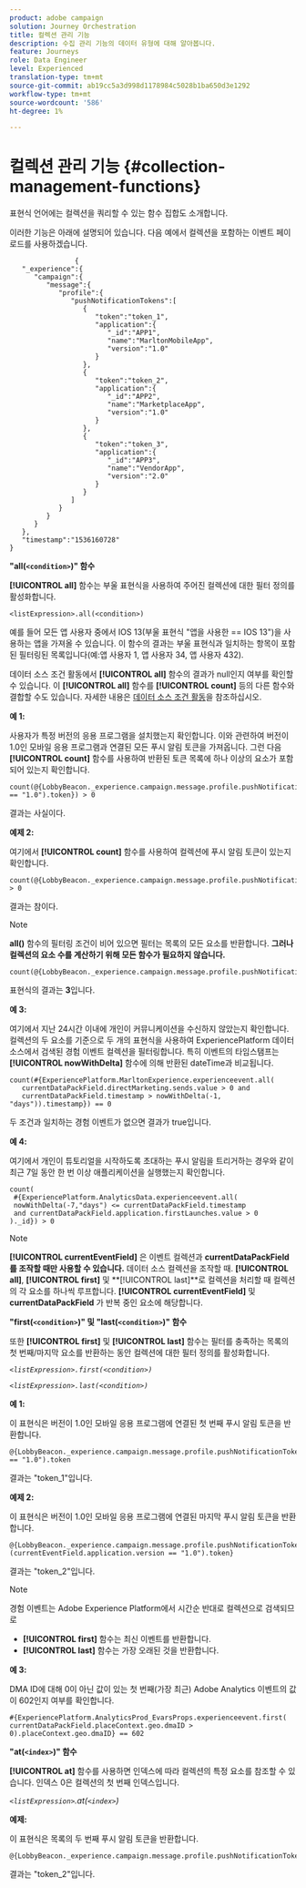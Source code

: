```yaml
---
product: adobe campaign
solution: Journey Orchestration
title: 컬렉션 관리 기능
description: 수집 관리 기능의 데이터 유형에 대해 알아봅니다.
feature: Journeys
role: Data Engineer
level: Experienced
translation-type: tm+mt
source-git-commit: ab19cc5a3d998d1178984c5028b1ba650d3e1292
workflow-type: tm+mt
source-wordcount: '586'
ht-degree: 1%

---
```



# 컬렉션 관리 기능 {#collection-management-functions}

표현식 언어에는 컬렉션을 쿼리할 수 있는 함수 집합도 소개합니다.

이러한 기능은 아래에 설명되어 있습니다. 다음 예에서 컬렉션을 포함하는 이벤트 페이로드를 사용하겠습니다.

```
                { 
   "_experience":{ 
      "campaign":{ 
         "message":{ 
            "profile":{ 
               "pushNotificationTokens":[ 
                  { 
                     "token":"token_1",
                     "application":{ 
                        "_id":"APP1",
                        "name":"MarltonMobileApp",
                        "version":"1.0"
                     }
                  },
                  { 
                     "token":"token_2",
                     "application":{ 
                        "_id":"APP2",
                        "name":"MarketplaceApp",
                        "version":"1.0"
                     }
                  },
                  { 
                     "token":"token_3",
                     "application":{ 
                        "_id":"APP3",
                        "name":"VendorApp",
                        "version":"2.0"
                     }
                  }
               ]
            }
         }
      }
   },
   "timestamp":"1536160728"
}
```

**&quot;all(`<condition>`)&quot; 함수**

**[!UICONTROL all]** 함수는 부울 표현식을 사용하여 주어진 컬렉션에 대한 필터 정의를 활성화합니다.

```
<listExpression>.all(<condition>)
```

예를 들어 모든 앱 사용자 중에서 IOS 13(부울 표현식 &quot;앱을 사용한 == IOS 13&quot;)을 사용하는 앱을 가져올 수 있습니다. 이 함수의 결과는 부울 표현식과 일치하는 항목이 포함된 필터링된 목록입니다(예:앱 사용자 1, 앱 사용자 34, 앱 사용자 432).

데이터 소스 조건 활동에서 **[!UICONTROL all]** 함수의 결과가 null인지 여부를 확인할 수 있습니다. 이 **[!UICONTROL all]** 함수를 **[!UICONTROL count]** 등의 다른 함수와 결합할 수도 있습니다. 자세한 내용은 [데이터 소스 조건 활동](../building-journeys/condition-activity.md#data_source_condition)을 참조하십시오.

**예 1:**

사용자가 특정 버전의 응용 프로그램을 설치했는지 확인합니다. 이와 관련하여 버전이 1.0인 모바일 응용 프로그램과 연결된 모든 푸시 알림 토큰을 가져옵니다. 그런 다음 **[!UICONTROL count]** 함수를 사용하여 반환된 토큰 목록에 하나 이상의 요소가 포함되어 있는지 확인합니다.

```
count(@{LobbyBeacon._experience.campaign.message.profile.pushNotificationTokens.all(currentEventField.application.version == "1.0").token}) > 0
```

결과는 사실이다.

**예제 2:**

여기에서 **[!UICONTROL count]** 함수를 사용하여 컬렉션에 푸시 알림 토큰이 있는지 확인합니다.

```
count(@{LobbyBeacon._experience.campaign.message.profile.pushNotificationTokens.all().token}) > 0
```

결과는 참이다.

<!--Alternatively, you can check if there is no token in the collection:

   ```
   count(@{LobbyBeacon._experience.campaign.message.profile.pushNotificationTokens.all().token}) == 0
   ```

The result will be false.

Here we use the count function in a condition to count the number of push notification tokens in the event.

`count(@{LobbyBeacon._experience.campaign.message.profile.pushNotificationTokens.all().token})`

The result is true.

Note that when the condition in the **all()** function is empty, the filter will return all the elements in the list. Hence, the expression above is equivalent to:

`count(@{LobbyBeacon._experience.campaign.message.profile.pushNotificationTokens.application.name})`

In both cases, the result of the expression is **3**.

A query of experience events recorded on the Adobe Experience Platform may or may not include the current event that triggered the current Journey. This will depend on the relative processing time with which [!DNL Journey Orchestration] sees an event and started evaluating conditions, versus the time it takes for that event to be ingested into the Adobe Experience Platform. For example, when using the .all() syntax to query experience events from the Adobe Experience Platform, we recommend enforcing the exclusion of the current event (by requiring an
earlier timestamp) in order to only consider prior events.-->

>[!NOTE]
>
>**all()** 함수의 필터링 조건이 비어 있으면 필터는 목록의 모든 요소를 반환합니다. **그러나 컬렉션의 요소 수를 계산하기 위해 모든 함수가 필요하지 않습니다.**


```
count(@{LobbyBeacon._experience.campaign.message.profile.pushNotificationTokens.token})
```

표현식의 결과는 **3**&#x200B;입니다.

**예 3:**

여기에서 지난 24시간 이내에 개인이 커뮤니케이션을 수신하지 않았는지 확인합니다. 컬렉션의 두 요소를 기준으로 두 개의 표현식을 사용하여 ExperiencePlatform 데이터 소스에서 검색된 경험 이벤트 컬렉션을 필터링합니다. 특히 이벤트의 타임스탬프는 **[!UICONTROL nowWithDelta]** 함수에 의해 반환된 dateTime과 비교됩니다.

```
count(#{ExperiencePlatform.MarltonExperience.experienceevent.all(
   currentDataPackField.directMarketing.sends.value > 0 and
   currentDataPackField.timestamp > nowWithDelta(-1, "days")).timestamp}) == 0
```

두 조건과 일치하는 경험 이벤트가 없으면 결과가 true입니다.

**예 4:**

여기에서 개인이 튜토리얼을 시작하도록 초대하는 푸시 알림을 트리거하는 경우와 같이 최근 7일 동안 한 번 이상 애플리케이션을 실행했는지 확인합니다.

```
count(
 #{ExperiencePlatform.AnalyticsData.experienceevent.all(
 nowWithDelta(-7,"days") <= currentDataPackField.timestamp
 and currentDataPackField.application.firstLaunches.value > 0
)._id}) > 0
```

<!--**"All + Count" example 4:** here we use the count function in a boolean expression to see if there is push notification tokens in the collection.

`count(@{LobbyBeacon._experience.campaign.message.profile.pushNotificationTokens.all().application.name}) > 0`

The result will be:

`true`

Alternatively, you can check if there is NO token in the collection:

`count(@{LobbyBeacon._experience.campaign.message.profile.pushNotificationTokens.all().application.name}) =0`

The result will be:

`false`-->

>[!NOTE]
>
>**[!UICONTROL currentEventField]** 은 이벤트 컬렉션과  **currentDataPackField를 조작할 때만 사용할 수 있습니다.**
>데이터 소스 컬렉션을 조작할 때. **[!UICONTROL all]**, **[!UICONTROL first]** 및 **[!UICONTROL last]**로 컬렉션을 처리할 때
>컬렉션의 각 요소를 하나씩 루프합니다. **[!UICONTROL currentEventField]** 및  **currentDataPackField**
>가 반복 중인 요소에 해당합니다.

**&quot;first(`<condition>`)&quot; 및 &quot;last(`<condition>`)&quot; 함수**

또한 **[!UICONTROL first]** 및 **[!UICONTROL last]** 함수는 필터를 충족하는 목록의 첫 번째/마지막 요소를 반환하는 동안 컬렉션에 대한 필터 정의를 활성화합니다.

_`<listExpression>.first(<condition>)`_

_`<listExpression>.last(<condition>)`_

**예 1:**

이 표현식은 버전이 1.0인 모바일 응용 프로그램에 연결된 첫 번째 푸시 알림 토큰을 반환합니다.

```
@{LobbyBeacon._experience.campaign.message.profile.pushNotificationTokens.first(currentEventField.application.version == "1.0").token
```

결과는 &quot;token_1&quot;입니다.

**예제 2:**

이 표현식은 버전이 1.0인 모바일 응용 프로그램에 연결된 마지막 푸시 알림 토큰을 반환합니다.

```
@{LobbyBeacon._experience.campaign.message.profile.pushNotificationTokens.last&#8203;(currentEventField.application.version == "1.0").token}
```

결과는 &quot;token_2&quot;입니다.

>[!NOTE]
>
>경험 이벤트는 Adobe Experience Platform에서 시간순 반대로 컬렉션으로 검색되므로
>* **[!UICONTROL first]** 함수는 최신 이벤트를 반환합니다.
>* **[!UICONTROL last]** 함수는 가장 오래된 것을 반환합니다.


**예 3:**

DMA ID에 대해 0이 아닌 값이 있는 첫 번째(가장 최근) Adobe Analytics 이벤트의 값이 602인지 여부를 확인합니다.

```
#{ExperiencePlatform.AnalyticsProd_EvarsProps.experienceevent.first(
currentDataPackField.placeContext.geo.dmaID > 0).placeContext.geo.dmaID} == 602
```

**&quot;at(`<index>`)&quot; 함수**

**[!UICONTROL at]** 함수를 사용하면 인덱스에 따라 컬렉션의 특정 요소를 참조할 수 있습니다.
인덱스 0은 컬렉션의 첫 번째 인덱스입니다.

_`<listExpression>`.at(`<index>`)_

**예제:**

이 표현식은 목록의 두 번째 푸시 알림 토큰을 반환합니다.

```
@{LobbyBeacon._experience.campaign.message.profile.pushNotificationTokens.at(1).token}
```

결과는 &quot;token_2&quot;입니다.